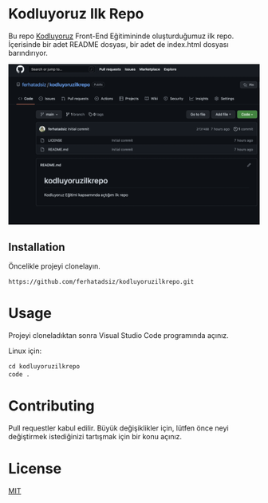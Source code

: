 # Kodluyoruz Ilk Repo

Bu repo [Kodluyoruz](https://www.kodluyoruz.org/) Front-End Eğitimininde oluşturduğumuz ilk repo. İçerisinde bir adet README dosyası, bir adet de index.html dosyası barındırıyor.

![Project ScreenShot](/project_image.png "Project ScreenShot")

## Installation
Öncelikle projeyi clonelayın.
```
https://github.com/ferhatadsiz/kodluyoruzilkrepo.git
```
# Usage 
Projeyi cloneladıktan sonra Visual Studio Code programında açınız.

Linux için:
```
cd kodluyoruzilkrepo
code .
```
# Contributing
Pull requestler kabul edilir. Büyük değişiklikler için, lütfen önce neyi değiştirmek istediğinizi tartışmak için bir konu açınız.

# License
[MIT](https://choosealicense.com/licenses/mit/)
